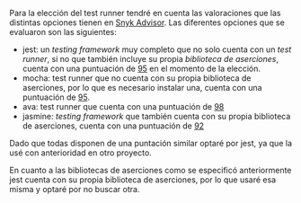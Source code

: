 Para la elección del test runner tendré en cuenta las valoraciones que las distintas opciones tienen en [Snyk Advisor](https://snyk.io/advisor/).
Las diferentes opciones que se evaluaron son las siguientes:
 - jest: un _testing framework_ muy completo que no solo cuenta con un _test runner_, si no que también incluye su propia _biblioteca de aserciones_, cuenta con una puntuación de [95](https://snyk.io/advisor/npm-package/jest) en el momento de la elección.
 - mocha: test runner que no cuenta con su propia biblioteca de aserciones, por lo que es necesario instalar una, cuenta con una puntuación de [95](https://snyk.io/advisor/npm-package/mocha).
 - ava: test runner que cuenta con una puntuación de [98](https://snyk.io/advisor/npm-package/ava)
 - jasmine: _testing framework_ que también cuenta con su propia biblioteca de aserciones, cuenta con una puntuación de [92](https://snyk.io/advisor/npm-package/jasmine) 

 Dado que todas disponen de una puntación similar optaré por jest, ya que la usé con anterioridad en otro proyecto.

 En cuanto a las bibliotecas de aserciones como se especificó anteriormente jest cuenta con su propia biblioteca de aserciones, por lo que usaré esa misma y optaré por no buscar otra.